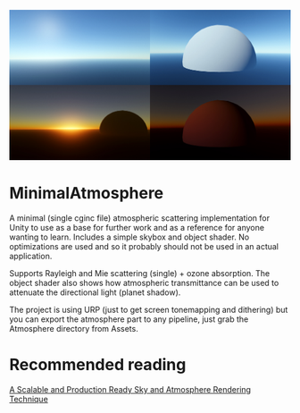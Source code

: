 ![Preview shots](Preview.jpg)

# MinimalAtmosphere
A minimal (single cginc file) atmospheric scattering implementation for Unity to use as a base for further work and as a reference for anyone wanting to learn. Includes a simple skybox and object shader. No optimizations are used and so it probably should not be used in an actual application.

Supports Rayleigh and Mie scattering (single) + ozone absorption. The object shader also shows how atmospheric transmittance can be used to attenuate the directional light (planet shadow).

The project is using URP (just to get screen tonemapping and dithering) but you can export the atmosphere part to any pipeline, just grab the Atmosphere directory from Assets.

# Recommended reading
[A Scalable and Production Ready Sky and Atmosphere Rendering Technique](https://sebh.github.io/publications/egsr2020.pdf)
